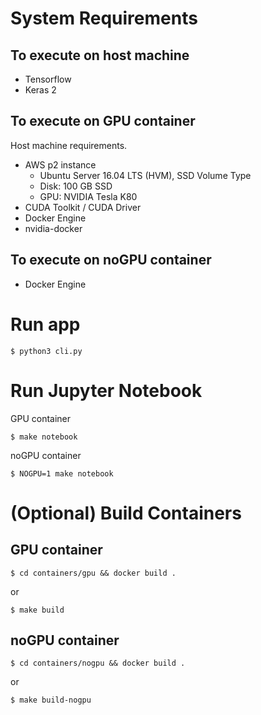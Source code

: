 # System Requirements

## To execute on host machine

- Tensorflow
- Keras 2

## To execute on GPU container

Host machine requirements.

- AWS p2 instance
    - Ubuntu Server 16.04 LTS (HVM), SSD Volume Type
    - Disk: 100 GB SSD
    - GPU: NVIDIA Tesla K80
- CUDA Toolkit / CUDA Driver
- Docker Engine
- nvidia-docker

## To execute on noGPU container

- Docker Engine

# Run app

```
$ python3 cli.py
```

# Run Jupyter Notebook

GPU container

```
$ make notebook
```

noGPU container

```
$ NOGPU=1 make notebook
```

# (Optional) Build Containers

## GPU container

```
$ cd containers/gpu && docker build .
```

or

```
$ make build
```

## noGPU container

```
$ cd containers/nogpu && docker build .
```

or 

```
$ make build-nogpu
```
